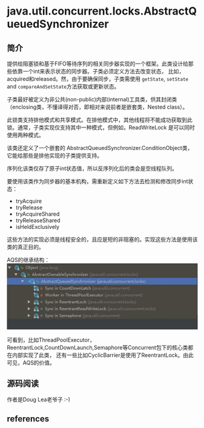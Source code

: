 # java.util.concurrent.locks.AbstractQueuedSynchronizer


## 简介

提供给阻塞锁和基于FIFO等待序列的相关同步器实现的一个框架。此类设计给那些依靠一个int来表示状态的同步器。子类必须定义方法去改变状态，
比如，acquired和released。然，由于要确保同步，子类需使用 `getState`, `setState` and `compareAndSetState`方法获取或更新状态。

子类最好被定义为非公共(non-public)内部(internal)工具类，供其封闭类（enclosing类，不懂译得对否，即相对来说前者是嵌套类，Nested class）。

此锁类支持排他模式和共享模式。在排他模式中，其他线程将不能成功获取到此锁。通常，子类实现仅支持其中一种模式，但例如，ReadWriteLock
是可以同时使用两种模式。

该类还定义了一个嵌套的 AbstractQueuedSynchronizer.ConditionObject类，它能给那些是排他实现的子类提供支持。

序列化该类仅存了原子int状态值，所以反序列化后的类会是空线程队列。

要使用该类作为同步器的基本机构，需重新定义如下方法去检测和修改同步int状态：

* tryAcquire
* tryRelease
* tryAcquireShared
* tryReleaseShared
* isHeldExclusively

这些方法的实现必须是线程安全的，且应是短的非阻塞的。实现这些方法是使用该类的真正目的。

AQS的继承结构：
![AQS类继承结构](AQS.jpg)

可看到，比如ThreadPoolExecutor，ReentrantLock,CountDownLaunch,Semaphore等Concurrent包下的核心类都在内部实现了此类，
还有一些比如CyclicBarrier是使用了ReentrantLock。由此可见，AQS的价值。

## 源码阅读

作者是Doug Lea老爷子 :-)





## references

















